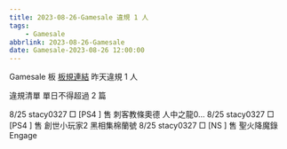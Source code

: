 ```yaml
---
title: 2023-08-26-Gamesale 違規 1 人
tags:
    - Gamesale
abbrlink: 2023-08-26-Gamesale
date: Gamesale-2023-08-26 12:00:00
---
```

Gamesale 板 [板規連結](https://www.ptt.cc/bbs/Gossiping/M.1637425085.A.07D.html)
昨天違規 1 人
<!-- more -->

違規清單
單日不得超過 2 篇

8/25 stacy0327 □ [PS4 ] 售 刺客教條奧德 人中之龍0…
8/25 stacy0327 □ [PS4 ] 售 創世小玩家2 黑相集棉蘭號
8/25 stacy0327 □ [NS  ] 售  聖火降魔錄 Engage